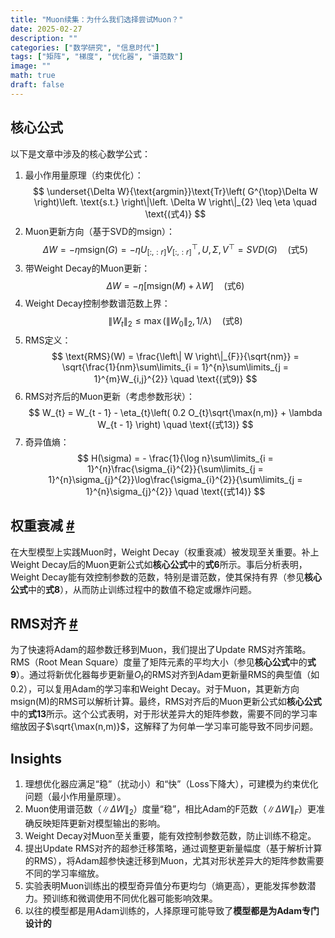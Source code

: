 ```yaml
---
title: "Muon续集：为什么我们选择尝试Muon？"
date: 2025-02-27
description: ""
categories: ["数学研究", "信息时代"]
tags: ["矩阵", "梯度", "优化器", "谱范数"]
image: ""
math: true
draft: false
---
```


## 核心公式

以下是文章中涉及的核心数学公式：

1.  最小作用量原理（约束优化）：
    $$ \underset{\Delta W}{\text{argmin}}\text{Tr}\left( G^{\top}\Delta W \right)\left. \text{s.t.} \right\|\left. \Delta W \right\|_{2} \leq \eta \quad \text{(式4)} $$
2.  Muon更新方向（基于SVD的msign）：
    $$ \Delta W = - \eta\text{msign}(G) = - \eta U_{\lbrack:,:r\rbrack}V_{\lbrack:,:r\rbrack}^{\top}, U,\Sigma,V^{\top} = SVD(G) \quad \text{(式5)} $$
3.  带Weight Decay的Muon更新：
    $$ \Delta W = - \eta\left\lbrack \text{msign}(M) + \lambda W \right\rbrack \quad \text{(式6)} $$
4.  Weight Decay控制参数谱范数上界：
    $$ \left\| W_{t} \right\|_{2} \leq \max{(\|}\left. W_{0} \right\|_{2}\left. ,1/\lambda \right) \quad \text{(式8)} $$
5.  RMS定义：
    $$ \text{RMS}(W) = \frac{\left\| W \right\|_{F}}{\sqrt{nm}} = \sqrt{\frac{1}{nm}\sum\limits_{i = 1}^{n}\sum\limits_{j = 1}^{m}W_{i,j}^{2}} \quad \text{(式9)} $$
6.  RMS对齐后的Muon更新（考虑参数形状）：
    $$ W_{t} = W_{t - 1} - \eta_{t}\left( 0.2 O_{t}\sqrt{\max(n,m)} + \lambda W_{t - 1} \right) \quad \text{(式13)} $$
7.  奇异值熵：
    $$ H(\sigma) = - \frac{1}{\log n}\sum\limits_{i = 1}^{n}\frac{\sigma_{i}^{2}}{\sum\limits_{j = 1}^{n}\sigma_{j}^{2}}\log\frac{\sigma_{i}^{2}}{\sum\limits_{j = 1}^{n}\sigma_{j}^{2}} \quad \text{(式14)} $$

## 权重衰减 [\#](#权重衰减)

在大型模型上实践Muon时，Weight Decay（权重衰减）被发现至关重要。补上Weight Decay后的Muon更新公式如**核心公式**中的**式6**所示。事后分析表明，Weight Decay能有效控制参数的范数，特别是谱范数，使其保持有界（参见**核心公式**中的**式8**），从而防止训练过程中的数值不稳定或爆炸问题。

## RMS对齐 [\#](#RMS对齐)

为了快速将Adam的超参数迁移到Muon，我们提出了Update RMS对齐策略。RMS（Root Mean Square）度量了矩阵元素的平均大小（参见**核心公式**中的**式9**）。通过将新优化器每步更新量$O_t$的RMS对齐到Adam更新量RMS的典型值（如0.2），可以复用Adam的学习率和Weight Decay。对于Muon，其更新方向msign(M)的RMS可以解析计算。最终，RMS对齐后的Muon更新公式如**核心公式**中的**式13**所示。这个公式表明，对于形状差异大的矩阵参数，需要不同的学习率缩放因子$\sqrt{\max(n,m)}$，这解释了为何单一学习率可能导致不同步问题。

## Insights

1.  理想优化器应满足“稳”（扰动小）和“快”（Loss下降大），可建模为约束优化问题（最小作用量原理）。
2.  Muon使用谱范数（$\|\Delta W\|_2$）度量“稳”，相比Adam的F范数（$\|\Delta W\|_F$）更准确反映矩阵更新对模型输出的影响。
3.  Weight Decay对Muon至关重要，能有效控制参数范数，防止训练不稳定。
4.  提出Update RMS对齐的超参迁移策略，通过调整更新量幅度（基于解析计算的RMS），将Adam超参快速迁移到Muon，尤其对形状差异大的矩阵参数需要不同的学习率缩放。
5.  实验表明Muon训练出的模型奇异值分布更均匀（熵更高），更能发挥参数潜力。预训练和微调使用不同优化器可能影响效果。
6. 以往的模型都是用Adam训练的，人择原理可能导致了**模型都是为Adam专门设计的**

